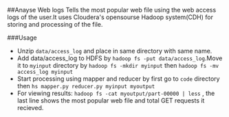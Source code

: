 ##Anayse Web logs
Tells the most popular web file using the web access logs of the user.It uses Cloudera's opensourse Hadoop system(CDH) for storing and processing of the file.

###Usage
* Unzip `data/access_log` and place in same directory with same name.
* Add data/access_log to HDFS by `hadoop fs -put data/access_log`.Move it to `myinput` directory by `hadoop fs -mkdir myinput` then `hadoop fs -mv access_log myinput`
* Start processing using mapper and reducer by first go to `code` directory then `hs mapper.py reducer.py myinput myoutput` 
* For viewing results: `hadoop fs -cat myoutput/part-00000 | less` , the last line shows the most popular web file and total GET requests it recieved.

